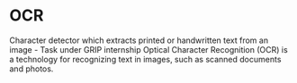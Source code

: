 # OCR
Character detector which extracts printed or handwritten text from an image - Task under GRIP internship
Optical Character Recognition (OCR) is a technology for recognizing text in images, such as scanned documents and photos.

